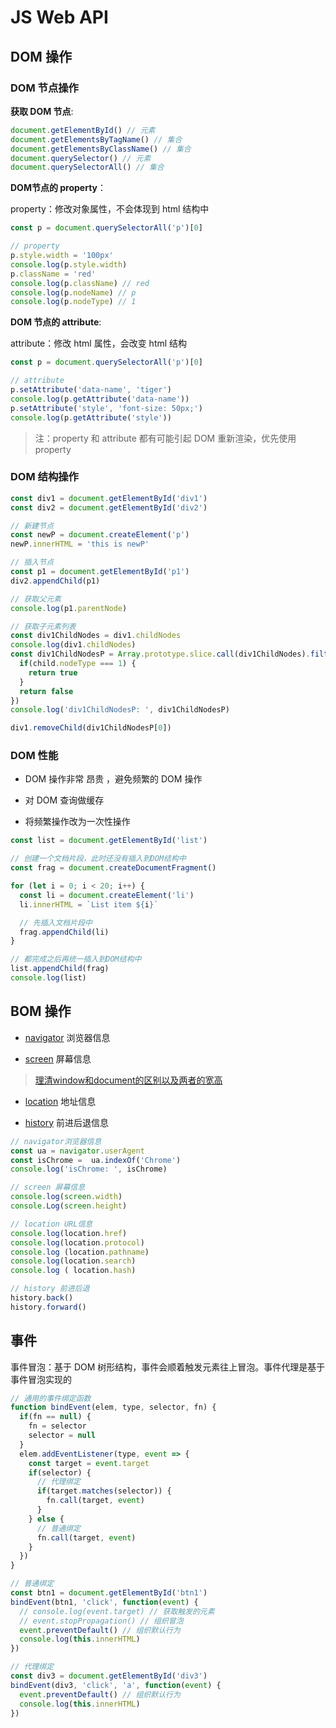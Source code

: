 # JS Web API

## DOM 操作

### DOM 节点操作

**获取 DOM 节点**:

```js
document.getElementById() // 元素
document.getElementsByTagName() // 集合
document.getElementsByClassName() // 集合
document.querySelector() // 元素
document.querySelectorAll() // 集合
```

**DOM节点的 property**：

property：修改对象属性，不会体现到 html 结构中

```js
const p = document.querySelectorAll('p')[0]

// property
p.style.width = '100px'
console.log(p.style.width)
p.className = 'red'
console.log(p.className) // red
console.log(p.nodeName) // p
console.log(p.nodeType) // 1
```

**DOM 节点的 attribute**:

attribute：修改 html 属性，会改变 html 结构

```js
const p = document.querySelectorAll('p')[0]

// attribute
p.setAttribute('data-name', 'tiger')
console.log(p.getAttribute('data-name'))
p.setAttribute('style', 'font-size: 50px;')
console.log(p.getAttribute('style'))
```

> 注：property 和  attribute 都有可能引起 DOM 重新渲染，优先使用 property

### DOM 结构操作

```js
const div1 = document.getElementById('div1')
const div2 = document.getElementById('div2')

// 新建节点
const newP = document.createElement('p')
newP.innerHTML = 'this is newP'

// 插入节点
const p1 = document.getElementById('p1')
div2.appendChild(p1)

// 获取父元素
console.log(p1.parentNode)

// 获取子元素列表
const div1ChildNodes = div1.childNodes
console.log(div1.childNodes)
const div1ChildNodesP = Array.prototype.slice.call(div1ChildNodes).filter(child => {
  if(child.nodeType === 1) {
    return true
  }
  return false
})
console.log('div1ChildNodesP: ', div1ChildNodesP)

div1.removeChild(div1ChildNodesP[0])
```

### DOM 性能

- DOM 操作非常 昂贵 ，避免频繁的 DOM 操作

- 对 DOM 查询做缓存

- 将频繁操作改为一次性操作

```js
const list = document.getElementById('list')

// 创建一个文档片段，此时还没有插入到DOM结构中
const frag = document.createDocumentFragment()

for (let i = 0; i < 20; i++) {
  const li = document.createElement('li')
  li.innerHTML = `List item ${i}`

  // 先插入文档片段中
  frag.appendChild(li)
}

// 都完成之后再统一插入到DOM结构中
list.appendChild(frag)
console.log(list)
```

## BOM 操作

- [navigator](https://developer.mozilla.org/zh-CN/docs/Web/API/Navigator) 浏览器信息

- [screen](https://developer.mozilla.org/zh-CN/docs/Web/API/Screen) 屏幕信息

> [理清window和document的区别以及两者的宽高](https://www.jianshu.com/p/b28a4dcd1b8c)

- [location](https://developer.mozilla.org/zh-CN/docs/Web/API/Location) 地址信息

- [history](https://developer.mozilla.org/zh-CN/docs/Web/API/History) 前进后退信息

```js
// navigator浏览器信息
const ua = navigator.userAgent
const isChrome =  ua.indexOf('Chrome')
console.log('isChrome: ', isChrome)

// screen 屏幕信息
console.log(screen.width)
console.Log(screen.height)

// location URL信息
console.log(location.href)
console.log(location.protocol)
console.log (location.pathname)
console.log(location.search)
console.log ( location.hash)

// history 前进后退
history.back()
history.forward()
```

## 事件

事件冒泡：基于 DOM 树形结构，事件会顺着触发元素往上冒泡。事件代理是基于事件冒泡实现的

```js
// 通用的事件绑定函数
function bindEvent(elem, type, selector, fn) {
  if(fn == null) {
    fn = selector
    selector = null
  }
  elem.addEventListener(type, event => {
    const target = event.target
    if(selector) {
      // 代理绑定
      if(target.matches(selector)) {
        fn.call(target, event)
      }
    } else {
      // 普通绑定
      fn.call(target, event)
    }
  }) 
}

// 普通绑定
const btn1 = document.getElementById('btn1')
bindEvent(btn1, 'click', function(event) {
  // console.log(event.target) // 获取触发的元素
  // event.stopPropagation() // 组织冒泡
  event.preventDefault() // 组织默认行为
  console.log(this.innerHTML)
})

// 代理绑定
const div3 = document.getElementById('div3')
bindEvent(div3, 'click', 'a', function(event) {
  event.preventDefault() // 组织默认行为
  console.log(this.innerHTML)
})
```
